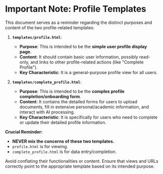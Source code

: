 # Important Note: Profile Templates

This document serves as a reminder regarding the distinct purposes and content of the two profile-related templates:

1.  **`templates/profile.html`**:
    *   **Purpose**: This is intended to be the **simple user profile display page**.
    *   **Content**: It should contain basic user information, possibly read-only, and links to other profile-related actions (like "Complete Profile").
    *   **Key Characteristic**: It is a general-purpose profile view for all users.

2.  **`templates/complete_profile.html`**:
    *   **Purpose**: This is intended to be the **complex profile completion/onboarding form**.
    *   **Content**: It contains the detailed forms for users to upload documents, fill in extensive personal/academic information, and interact with AI processing.
    *   **Key Characteristic**: It is specifically for users who need to complete or update their detailed profile information.

**Crucial Reminder:**
*   **NEVER mix the concerns of these two templates.**
*   `profile.html` is for viewing.
*   `complete_profile.html` is for data entry/completion.

Avoid conflating their functionalities or content. Ensure that views and URLs correctly point to the appropriate template based on its intended purpose.
